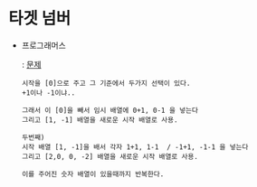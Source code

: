 # 타겟 넘버

- 프로그래머스

  : [문제](https://programmers.co.kr/learn/courses/30/lessons/43165)

  ```
  시작을 [0]으로 주고 그 기준에서 두가지 선택이 있다. 
  +1이나 -1이냐..
  
  그래서 이 [0]을 빼서 임시 배열에 0+1, 0-1 을 넣는다
  그리고 [1, -1] 배열을 새로운 시작 배열로 사용.
  
  두번째)
  시작 배열 [1, -1]을 배서 각자 1+1, 1-1  / -1+1, -1-1 을 넣는다
  그리고 [2,0, 0, -2] 배열을 새로운 시작 배열로 사용.
  
  이를 주어진 숫자 배열이 있을때까지 반복한다.
  ```

  